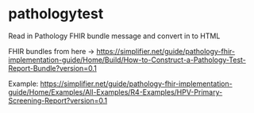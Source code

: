 # pathologytest
Read in Pathology FHIR bundle message and convert in to HTML

FHIR bundles from here -> https://simplifier.net/guide/pathology-fhir-implementation-guide/Home/Build/How-to-Construct-a-Pathology-Test-Report-Bundle?version=0.1

Example:
https://simplifier.net/guide/pathology-fhir-implementation-guide/Home/Examples/All-Examples/R4-Examples/HPV-Primary-Screening-Report?version=0.1

